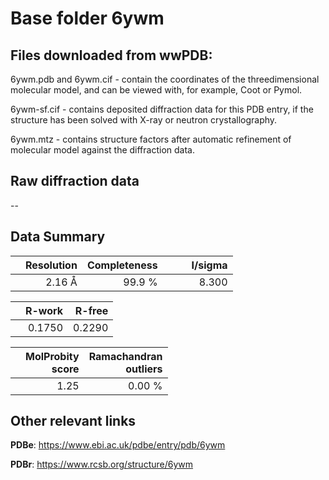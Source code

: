 # Base folder 6ywm

## Files downloaded from wwPDB:

6ywm.pdb and 6ywm.cif - contain the coordinates of the threedimensional molecular model, and can be viewed with, for example, Coot or Pymol.

6ywm-sf.cif - contains deposited diffraction data for this PDB entry, if the structure has been solved with X-ray or neutron crystallography.

6ywm.mtz - contains structure factors after automatic refinement of molecular model against the diffraction data.

## Raw diffraction data

--<br> 

## Data Summary
|   | Resolution | Completeness| I/sigma |
|---|-------------:|----------------:|--------------:|
|   |2.16 Å|99.9  %|<img width=50/>8.300|

|   | **R-work**| **R-free**   
|---|-------------:|----------------:|           
||  0.1750|  0.2290|

|   |**MolProbity<br>score**| **Ramachandran<br>outliers** 
|---|-------------:|----------------:|
||  1.25|  0.00 %|

 

 



## Other relevant links 
**PDBe**:  https://www.ebi.ac.uk/pdbe/entry/pdb/6ywm
 
**PDBr**: https://www.rcsb.org/structure/6ywm 


